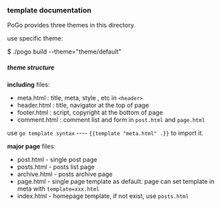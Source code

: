### template documentation

PoGo provides three themes in this directory.

use specific theme:

  $ ./pogo build --theme="theme/default"

##### theme structure

**including** files:

- meta.html : title, meta, style , etc in `<header>`
- header.html : title, navigator at the top of page
- footer.html : script, copyright at the bottom of page
- comment.html : comment list and form in `post.html` and `page.html`

use `go template syntax` ---- `{{template "meta.html" .}}` to import it.

**major page** files:

- post.html - single post page
- posts.html - posts list page
- archive.html - posts archive page
- page.html - single page template as default. page can set template in meta with `template=xxx.html`
- index.html - homepage template, if not exist, use `posts.html`
